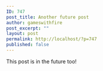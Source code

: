 ```yaml
---
ID: 747
post_title: Another future post
author: gameswithfire
post_excerpt: ""
layout: post
permalink: http://localhost/?p=747
published: false
---
```

This post is in the future too!
